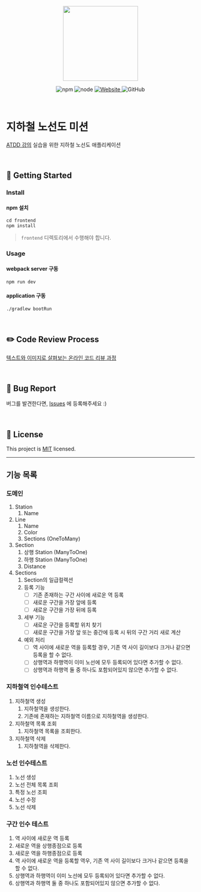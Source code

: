 <p align="center">
    <img width="200px;" src="https://raw.githubusercontent.com/woowacourse/atdd-subway-admin-frontend/master/images/main_logo.png"/>
</p>
<p align="center">
  <img alt="npm" src="https://img.shields.io/badge/npm-6.14.15-blue">
  <img alt="node" src="https://img.shields.io/badge/node-14.18.2-blue">
  <a href="https://edu.nextstep.camp/c/R89PYi5H" alt="nextstep atdd">
    <img alt="Website" src="https://img.shields.io/website?url=https%3A%2F%2Fedu.nextstep.camp%2Fc%2FR89PYi5H">
  </a>
  <img alt="GitHub" src="https://img.shields.io/github/license/next-step/atdd-subway-admin">
</p>

<br>

# 지하철 노선도 미션
[ATDD 강의](https://edu.nextstep.camp/c/R89PYi5H) 실습을 위한 지하철 노선도 애플리케이션

<br>

## 🚀 Getting Started

### Install
#### npm 설치
```
cd frontend
npm install
```
> `frontend` 디렉토리에서 수행해야 합니다.

### Usage
#### webpack server 구동
```
npm run dev
```
#### application 구동
```
./gradlew bootRun
```
<br>

## ✏️ Code Review Process
[텍스트와 이미지로 살펴보는 온라인 코드 리뷰 과정](https://github.com/next-step/nextstep-docs/tree/master/codereview)

<br>

## 🐞 Bug Report

버그를 발견한다면, [Issues](https://github.com/next-step/atdd-subway-admin/issues) 에 등록해주세요 :)

<br>

## 📝 License

This project is [MIT](https://github.com/next-step/atdd-subway-admin/blob/master/LICENSE.md) licensed.
<br>

---------------
## 기능 목록
### 도메인
1. Station
   1. Name
2. Line
   1. Name
   2. Color
   3. Sections (OneToMany)
3. Section
   1. 상행 Station (ManyToOne)
   2. 하행 Station (ManyToOne)
   3. Distance
4. Sections
   1. Section의 일급컬렉션
   2. 등록 기능
      - [ ] 기존 존재하는 구간 사이에 새로운 역 등록
      - [ ] 새로운 구간을 가장 앞에 등록
      - [ ] 새로운 구간을 가장 뒤에 등록
   3. 세부 기능
      - [ ] 새로운 구간을 등록할 위치 찾기
      - [ ] 새로운 구간을 가장 앞 또는 중간에 등록 시 뒤의 구간 거리 새로 계산
   5. 예외 처리
      - [ ] 역 사이에 새로운 역을 등록할 경우, 기존 역 사이 길이보다 크거나 같으면 등록을 할 수 없다.
      - [ ] 상행역과 하행역이 이미 노선에 모두 등록되어 있다면 추가할 수 없다.
      - [ ] 상행역과 하행역 둘 중 하나도 포함되어있지 않으면 추가할 수 없다.

### 지하철역 인수테스트
1. 지하철역 생성
   1. 지하철역을 생성한다.
   2. 기존에 존재하는 지하철역 이름으로 지하철역을 생성한다.
2. 지하철역 목록 조회
   1. 지하철역 목록을 조회한다.
3. 지하철역 삭제
   1. 지하철역을 삭제한다.

### 노선 인수테스트
1. 노선 생성
2. 노선 전체 목록 조회
3. 특정 노선 조회
4. 노선 수정
5. 노선 삭제

### 구간 인수 테스트
1. 역 사이에 새로운 역 등록
2. 새로운 역을 상행종점으로 등록
3. 새로운 역을 하행종점으로 등록
4. 역 사이에 새로운 역을 등록할 역우, 기존 역 사이 길이보다 크거나 같으면 등록을 할 수 없다.
5. 상행역과 하행역이 이미 노선에 모두 등록되어 있다면 추가할 수 없다.
6. 상행역과 하행역 둘 중 하나도 포함되어있지 않으면 추가할 수 없다.